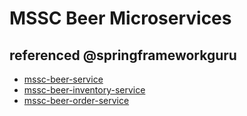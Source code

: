 # MSSC Beer Microservices

## referenced @springframeworkguru

- [mssc-beer-service](https://github.com/springframeworkguru/mssc-beer-service)
- [mssc-beer-inventory-service](https://github.com/springframeworkguru/mssc-beer-inventory-service)
- [mssc-beer-order-service](https://github.com/springframeworkguru/mssc-beer-order-service)
